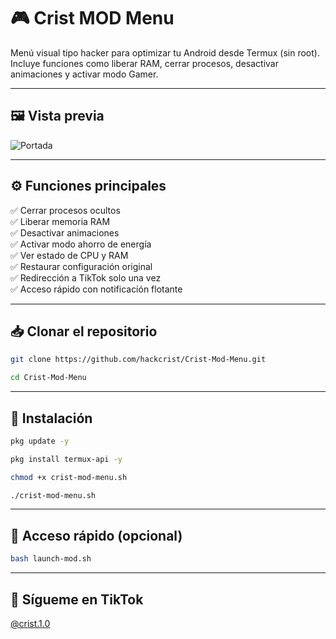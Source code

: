 # 🎮 Crist MOD Menu

Menú visual tipo hacker para optimizar tu Android desde Termux (sin root).  
Incluye funciones como liberar RAM, cerrar procesos, desactivar animaciones y activar modo Gamer.

---

## 🖼️ Vista previa

![Portada](imagen.png)

---

## ⚙️ Funciones principales

✅ Cerrar procesos ocultos  
✅ Liberar memoria RAM  
✅ Desactivar animaciones  
✅ Activar modo ahorro de energía  
✅ Ver estado de CPU y RAM  
✅ Restaurar configuración original  
✅ Redirección a TikTok solo una vez  
✅ Acceso rápido con notificación flotante

---

## 📥 Clonar el repositorio

```bash
git clone https://github.com/hackcrist/Crist-Mod-Menu.git
```

```bash
cd Crist-Mod-Menu
```

---

## 🚀 Instalación

```bash
pkg update -y
```

```bash
pkg install termux-api -y
```

```bash
chmod +x crist-mod-menu.sh
```

```bash
./crist-mod-menu.sh
```

---

## 🧠 Acceso rápido (opcional)

```bash
bash launch-mod.sh
```

---

## 📲 Sígueme en TikTok

[@crist.1.0](https://www.tiktok.com/@crist.1.0?_t=ZN-8xKx4vMdkec&_r=1)
